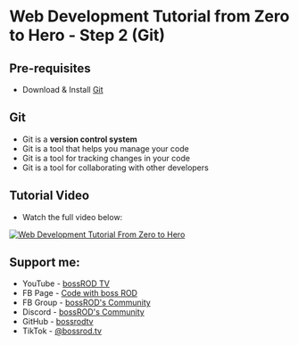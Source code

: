 # Web Development Tutorial from Zero to Hero - Step 2 (Git)

## Pre-requisites
- Download & Install [Git](https://git-scm.com/downloads)

## Git
- Git is a **version control system**
- Git is a tool that helps you manage your code
- Git is a tool for tracking changes in your code
- Git is a tool for collaborating with other developers

## Tutorial Video

- Watch the full video below:

[![Web Development Tutorial From Zero to Hero](https://img.youtube.com/vi/-nhHApS9Jqo/0.jpg)](https://www.youtube.com/watch?v=-nhHApS9Jqo)

## Support me:

- YouTube - [bossROD TV](https://www.youtube.com/bossrodtv)
- FB Page - [Code with boss ROD](https://www.facebook.com/codewithbossrod)
- FB Group - [bossROD's Community](https://www.facebook.com/groups/bossrodscommunity)
- Discord - [bossROD's Community](https://discord.gg/kvZQQzBFhD)
- GitHub - [bossrodtv](https://www.github.com/bossrodtv)
- TikTok - [@bossrod.tv](https://www.tiktok.com/@bossrod.tv)